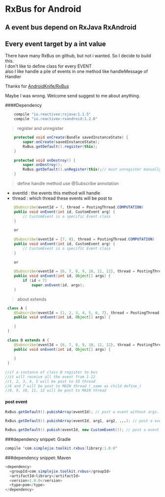 # RxBus for Android
## A event bus depend on RxJava RxAndroid    
## Every event target by a int value

There have many RxBus on github, but not i wanted. So I decide to build this.      
I don't like to define class  for every EVENT     
also I like handle a pile of events in one method like handleMessage of Handler

Thanks for [AndroidKnife/RxBus](https://github.com/AndroidKnife/RxBus)


Maybe I was wrong. Welcome send suggest to me about anything.

####Dependency
```java
    compile "io.reactivex:rxjava:1.1.5"
    compile "io.reactivex:rxandroid:1.2.0"
```

>register and unregister

```java
    protected void onCreate(Bundle savedInstanceState) {
        super.onCreate(savedInstanceState);
        RxBus.getDefault().register(this);
    }
    
    protected void onDestroy() {
        super.onDestroy();
        RxBus.getDefault().unRegister(this);// must unregister manually when never use it anymore
    }
```

> define handle method use @Subscribe annotation

* eventId : the events this method will handle
* thread : which thread these events will be post to

```java
    @Subscribe(eventId = 7, thread = PostingThread.COMPUTATION)
    public void onEvent(int id, CustomEvent arg) {
        // CustomEvent is a specific Event class
    }
    
    or
    
    @Subscribe(eventId = {7, 8}, thread = PostingThread.COMPUTATION)
    public void onEvent(int id, CustomEvent arg) {
        // CustomEvent is a specific Event class
    }
    
    or
    
    @Subscribe(eventId = {6, 7, 8, 9, 10, 11, 12}, thread = PostingThread.MAIN)
    public void onEvent(int id, Object[] args) {
        if (id < 7)
            super.onEvent(id, args);
    }
```

> about extends

```java
 class A {
    @Subscribe(eventId = {1, 2, 3, 4, 5, 6, 7}, thread = PostingThread.IO)
    public void onEvent(int id, Object[] args) {
       
    }
 }
 
 class B extends A {
    @Subscribe(eventId = {6, 7, 8, 9, 10, 11, 12}, thread = PostingThread.MAIN)
    public void onEvent(int id, Object[] args) {
       
    }
 }
 
//if a instance of class B register to bus    
//it will receive all the event from 1-12    
//1, 2, 3, 4, 5 will be post to IO thread        
//6 and 7 will be post to MAIN thread (_same as child define_)
//8, 9, 10, 11, 12 will be post to MAIN thread  
```

#### post event    

```java
RxBus.getDefault().pubishArray(eventId); // post a event without args. 

RxBus.getDefault().pubishArray(eventId, arg1, arg2, ...); // post a event with variable arguments. 

RxBus.getDefault().pubish(eventId, new CustomEvent()); // post a event with specific Event object 
```


###dependency snippet: Gradle

```java
compile 'com.simplejie.toolkit.rxbus:library:1.0.0'
```

###dependency snippet: Maven

```java
<dependency>
  <groupId>com.simplejie.toolkit.rxbus</groupId>
  <artifactId>library</artifactId>
  <version>1.0.0</version>
  <type>pom</type>
</dependency>
```




